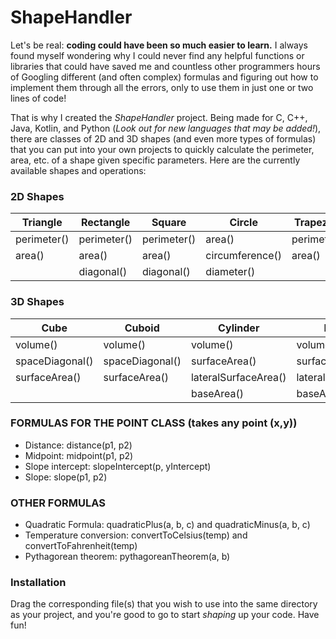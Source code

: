 # ShapeHandler

Let's be real: <b>coding could have been so much easier to learn.</b> I always found myself wondering why I could never find any helpful functions or libraries that could have saved me and countless other programmers hours of Googling different (and often complex) formulas and figuring out how to implement them through all the errors, only to use them in just one or two lines of code!

That is why I created the <i>ShapeHandler</i> project. Being made for C, C++, Java, Kotlin, and Python (*Look out for new languages that may be added!*), there are classes of 2D and 3D shapes (and even more types of formulas) that you can put into your own projects to quickly calculate the perimeter, area, etc. of a shape given specific parameters. Here are the currently available shapes and operations:

### 2D Shapes
| Triangle    | Rectangle   | Square      | Circle          | Trapezoid   | Ellipse         | Parallelogram | Kite        | Polygon     |
|-------------|-------------|-------------|-----------------|-------------|-----------------|---------------|-------------|-------------|
| perimeter() | perimeter() | perimeter() | area()          | perimeter() | area()          | perimeter()   | perimeter() | perimeter() |
| area()      | area()      | area()      | circumference() | area()      | circumference() | area()        | area()      |             |
|             | diagonal()  | diagonal()  | diameter()      |             |                 |               |             |             |

### 3D Shapes
| Cube            | Cuboid          | Cylinder             | Pyramid              | Sphere        |
|-----------------|-----------------|----------------------|----------------------|---------------|
| volume()        | volume()        | volume()             | volume()             | volume()      |
| spaceDiagonal() | spaceDiagonal() | surfaceArea()        | surfaceArea()        | diameter()    |
| surfaceArea()   | surfaceArea()   | lateralSurfaceArea() | lateralSurfaceArea() | surfaceArea() |
|                 |                 | baseArea()           | baseArea()           |               |

### FORMULAS FOR THE POINT CLASS (takes any point (x,y))
- Distance: distance(p1, p2)
- Midpoint: midpoint(p1, p2)
- Slope intercept: slopeIntercept(p, yIntercept)
- Slope: slope(p1, p2)

### OTHER FORMULAS
- Quadratic Formula: quadraticPlus(a, b, c) and quadraticMinus(a, b, c)
- Temperature conversion: convertToCelsius(temp) and convertToFahrenheit(temp)
- Pythagorean theorem: pythagoreanTheorem(a, b)

### Installation
Drag the corresponding file(s) that you wish to use into the same directory as your project, and you're good to go to start <i>shaping</i> up your code. Have fun!
